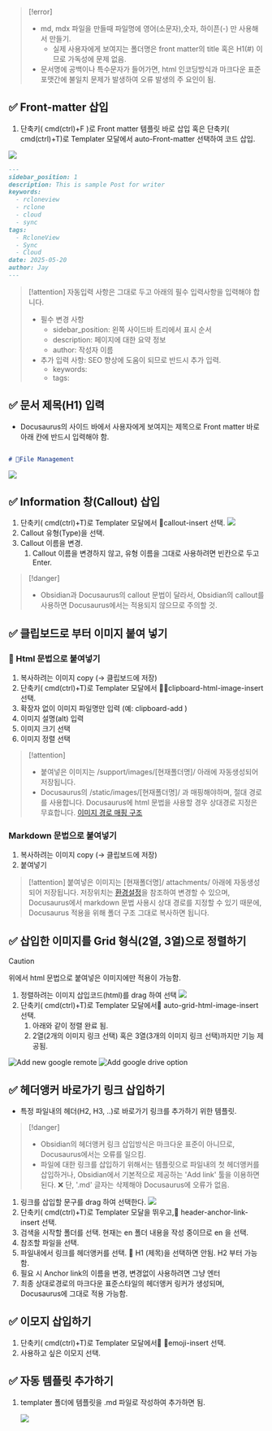 
> [!error] 
>- md, mdx 파일을 만들때 파일명에 영어(소문자),숫자, 하이픈(-) 만 사용해서 만들기. 
>	- 실제 사용자에게 보여지는 폴더명은 front matter의 title 혹은 H1(#) 이므로 가독성에 문제 없음.
>- 문서명에 공백이나 특수문자가 들어가면, html 인코딩방식과 마크다운 표준포맷간에 불일치 문제가 발생하여 오류 발생의 주 요인이 됨.

## ✅  Front-matter 삽입

1. 단축키( cmd(ctrl)+F )로 Front matter 템플릿 바로 삽입 혹은 단축키( cmd(ctrl)+T)로 Templater 모달에서 auto-Front-matter 선택하여 코드 삽입.

![](Settings/Obsidian/attachments/Pasted%20image%2020250520150042.png)
```md
---
sidebar_position: 1
description: This is sample Post for writer
keywords:
  - rcloneview
  - rclone
  - cloud
  - sync
tags:
  - RcloneView
  - Sync
  - Cloud
date: 2025-05-20
author: Jay
---
```

> [!attention] 자동입력 사항은 그대로 두고 아래의 필수 입력사항을 입력해야 합니다.
>- 필수 변경 사항
> 	-  sidebar_position:   왼쪽 사이드바 트리에서 표시 순서
> 	- description: 페이지에 대한 요약 정보
> 	- author: 작성자 이름
> - 추가 입력 사항: SEO 향상에 도움이 되므로 반드시 추가 입력.
> 	- keywords:
> 	- tags:

## ✅  문서 제목(H1) 입력

- Docusaurus의 사이드 바에서 사용자에게 보여지는 제목으로 Front matter 바로 아래 칸에 반드시 입력해야 함.
```markdown

# File Management

```

![](attachments/Pasted%20image%2020250523010115.png)

## ✅  Information 창(Callout) 삽입

1. 단축키( cmd(ctrl)+T)로 Templater 모달에서 callout-insert 선택.
![](Settings/Obsidian/attachments/Pasted%20image%2020250520151859.png)
2. Callout 유형(Type)을 선택.
3. Callout 이름을 변경. 
	1. Callout 이름을 변경하지 않고, 유형 이름을 그대로 사용하려면 빈칸으로 두고 Enter.

> [!danger] 
> - Obsidian과 Docusaurus의 callout 문법이 달라서, Obsidian의 callout를 사용하면 Docusaurus에서는 적용되지 않으므로 주의할 것.


## ✅  클립보드로 부터 이미지 붙여 넣기

### 📌 Html 문법으로 붙여넣기

1. 복사하려는 이미지 copy (-> 클립보드에 저장)
2. 단축키( cmd(ctrl)+T)로 Templater 모달에서 clipboard-html-image-insert 선택.
3. 확장자 없이 이미지 파일명만 입력 (예: clipboard-add  )
4. 이미지 설명(alt) 입력
5. 이미지 크기 선택
6. 이미지 정렬 선택

> [!attention] 
> - 붙여넣은 이미지는 /support/images/[현재폴더명]/ 아래에 자동생성되어 저장됩니다. 
> - Docusaurus의 /static/images/[현재폴더명]/  과 매핑해야하며, 절대 경로를 사용합니다. Docusaurus에 html 문법을 사용할 경우 상대경로 지정은 무효합니다.  [이미지 경로 매핑 구조](Docusaurus%20에서%20확인하기.md#^841efb)

### Markdown 문법으로 붙여넣기

1. 복사하려는 이미지 copy (-> 클립보드에 저장)
2. 붙여넣기

> [!attention] 
> 붙여넣은 이미지는 [현재폴더명]/ attachments/ 아래에 자동생성되어 저장됩니다. 
> 저장위치는 [환경설정](Obsidian%20환경%20설정하기.md#^af5b5b)을 참조하여 변경할 수 있으며, Docusaurus에서 markdown 문법 사용시 상대 경로를 지정할 수 있기 때문에, Docusaurus 적용을 위해 폴더 구조 그대로 복사하면 됩니다.
## ✅  삽입한 이미지를 Grid 형식(2열, 3열)으로  정렬하기

> [!caution] 
> 위에서 html 문법으로 붙여넣은 이미지에만 적용이 가능함.
> 


1. 정렬하려는 이미지 삽입코드(html)를 drag 하여 선택
 ![](Settings/Obsidian/attachments/Pasted%20image%2020250520153901.png)
 2. 단축키( cmd(ctrl)+T)로 Templater 모달에서 auto-grid-html-image-insert 선택.
	 1. 아래와 같이 정렬 완료 됨.
	 2. 2열(2개의 이미지 링크 선택) 혹은 3열(3개의 이미지 링크 선택)까지만 기능 제공됨.

<div class="img-grid-2">
<img src="/support/images/howto/new-remote-step1.png" alt="Add new google remote" class="img-medium img-center" />
<img src="/support/images/howto/add-remote-step2.png" alt="Add google drive option" class="img-medium img-center" />
</div>

## ✅  헤더앵커 바로가기 링크 삽입하기

- 특정 파일내의 헤더(H2, H3, ..)로 바로가기 링크를 추가하기 위한 템플릿.

> [!danger] 
> - Obsidian의 헤더앵커 링크 삽입방식은 마크다운 표준이 아니므로, Docusaurus에서는 오류를 일으킴.
> - 파일에 대한 링크를 삽입하기 위해서는 템플릿으로 파일내의 첫 헤더앵커를 삽입하거나, Obsidian에서 기본적으로 제공하는 'Add link' 툴을 이용하면 된다. ❌ 단, '.md' 글자는 삭제해야 Docusaurus에 오류가 없음.

 1. 링크를 삽입할 문구를 drag 하여 선택한다.
    ![](attachments/Pasted%20image%2020250522230830.png)
 2. 단축키( cmd(ctrl)+T)로 Templater 모달을 뛰우고, header-anchor-link-insert 선택.
 3. 검색을 시작할 폴더를 선택. 현재는 en 폴더 내용을 작성 중이므로 en 을 선택.
 4. 참조할 파일을 선택.
 5. 파일내에서 링크를 헤더앵커를 선택. 🚫 H1 (제목)을 선택하면 안됨. H2 부터 가능함.
 6. 필요 시 Anchor link의 이름을 변경, 변경없이 사용하려면 그냥 엔터
 7. 최종 상대로경로의 마크다운 표준스타일의 헤더앵커 링커가 생성되며, Docusaurus에 그대로 적용 가능함.


## ✅  이모지 삽입하기

1.  단축키( cmd(ctrl)+T)로 Templater 모달에서 emoji-insert 선택.
2. 사용하고 싶은 이모지 선택.


## ✅  자동 템플릿 추가하기

1. templater 폴더에 템플릿을 .md 파일로 작성하여 추가하면 됨.
   
    ![](Settings/Obsidian/attachments/Pasted%20image%2020250520154835.png)